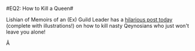 #EQ2: How to Kill a Queen#

Lishian of Memoirs of an (Ex) Guild Leader has a [hilarious post today](http://lishian.wordpress.com/2007/06/19/how-to-kill-a-twink-with-your-non-twink/) (complete with illustrations!) on how to kill nasty Qeynosians who just won't leave you alone!

Â 
